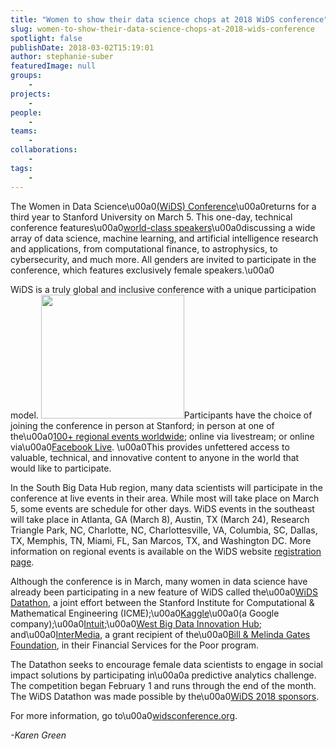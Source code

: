 ```yaml
---
title: "Women to show their data science chops at 2018 WiDS conference"
slug: women-to-show-their-data-science-chops-at-2018-wids-conference
spotlight: false
publishDate: 2018-03-02T15:19:01
author: stephanie-suber
featuredImage: null
groups:
    - 
projects:
    - 
people:
    - 
teams: 
    - 
collaborations:
    - 
tags:
    - 
---
```

<p>The Women in Data Science\u00a0<a href="http://widsconference.org/">(WiDS) Conference</a>\u00a0returns for a third year to Stanford University on March 5. This one-day, technical conference features\u00a0<a href="http://www.widsconference.org/speakers.html">world-class speakers</a>\u00a0discussing a wide array of data science, machine learning, and artificial intelligence research and applications, from computational finance, to astrophysics, to cybersecurity, and much more. All genders are invited to participate in the conference, which features exclusively female speakers.\u00a0<!--more--></p>
<p>WiDS is a truly global and inclusive conference with a unique participation model. <img class="alignright wp-image-17432" src="http://renci.org/wp-content/uploads/2018/03/wids-logo-stacked-stanford-preferred.jpg" alt="" width="229" height="198" />Participants have the choice of joining the conference in person at Stanford; in person at one of the\u00a0<a href="http://www.widsconference.org/register.html">100+ regional events worldwide</a>; online via livestream; or online via\u00a0<a href="http://facebook.com/wids2018">Facebook Live</a>. \u00a0This provides unfettered access to valuable, technical, and innovative content to anyone in the world that would like to participate.</p>
<p>In the South Big Data Hub region, many data scientists will participate in the conference at live events in their area. While most will take place on March 5, some events are schedule for other days. WiDS events in the southeast will take place in Atlanta, GA (March 8), Austin, TX (March 24), Research Triangle Park, NC, Charlotte, NC, Charlottesville, VA, Columbia, SC, Dallas, TX, Memphis, TN, Miami, FL, San Marcos, TX, and Washington DC. More information on regional events is available on the WiDS website <a href="http://www.widsconference.org/register.html">registration page</a>.</p>
<p>Although the conference is in March, many women in data science have already been participating in a new feature of WiDS called the\u00a0<a href="http://widsconference.org/datathon.html">WiDS Datathon</a>, a joint effort between the Stanford Institute for Computational &amp; Mathematical Engineering (ICME);\u00a0<a href="http://kaggle.com/">Kaggle</a>\u00a0(a Google company);\u00a0<a href="http://intuit.com/">Intuit;</a>\u00a0<a href="http://westbigdatahub.org/">West Big Data Innovation Hub</a>; and\u00a0<a href="http://intermedia.org/">InterMedia</a>, a grant recipient of the\u00a0<a href="http://gatesfoundation.org/">Bill &amp; Melinda Gates Foundation</a>, in their Financial Services for the Poor program.</p>
<p>The Datathon seeks to encourage female data scientists to engage in social impact solutions by participating in\u00a0a predictive analytics challenge. The competition began February 1 and runs through the end of the month. The WiDS Datathon was made possible by the\u00a0<a href="http://www.widsconference.org/sponsors.html">WiDS 2018 sponsors</a>.</p>
<p>For more information, go to\u00a0<a href="http://widsconference.org">widsconference.org</a>.</p>
<p><em>-Karen Green</em></p>
<!-- AddThis Advanced Settings generic via filter on the_content --><!-- AddThis Share Buttons generic via filter on the_content -->
